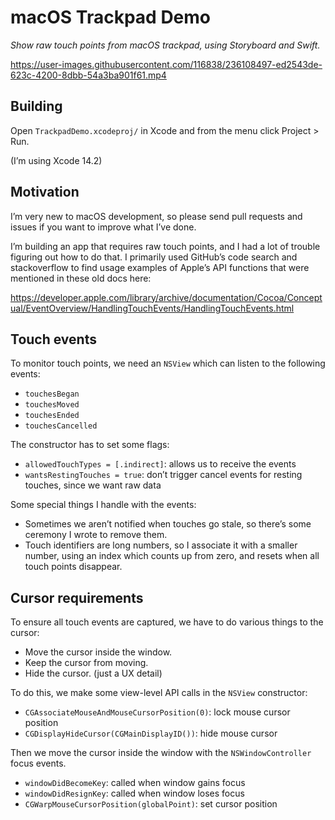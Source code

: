 # macOS Trackpad Demo

_Show raw touch points from macOS trackpad, using Storyboard and Swift._

https://user-images.githubusercontent.com/116838/236108497-ed2543de-623c-4200-8dbb-54a3ba901f61.mp4

## Building

Open `TrackpadDemo.xcodeproj/` in Xcode and from the menu click Project > Run.

(I’m using Xcode 14.2)

## Motivation

I’m very new to macOS development, so please send pull requests and issues if
you want to improve what I’ve done.

I’m building an app that requires raw touch points, and I had a lot of trouble
figuring out how to do that. I primarily used GitHub’s code search and
stackoverflow to find usage examples of Apple’s API functions that were
mentioned in these old docs here:

https://developer.apple.com/library/archive/documentation/Cocoa/Conceptual/EventOverview/HandlingTouchEvents/HandlingTouchEvents.html

## Touch events

To monitor touch points, we need an `NSView` which can listen to the following events:

* `touchesBegan`
* `touchesMoved`
* `touchesEnded`
* `touchesCancelled`

The constructor has to set some flags:

* `allowedTouchTypes = [.indirect]`: allows us to receive the events
* `wantsRestingTouches = true`: don’t trigger cancel events for resting touches, since we want raw data

Some special things I handle with the events:

* Sometimes we aren’t notified when touches go stale, so there’s some ceremony I wrote to remove them.
* Touch identifiers are long numbers, so I associate it with a smaller number, using an index which counts up from zero, and resets when all touch points disappear.

## Cursor requirements

To ensure all touch events are captured, we have to do various things to the cursor:

* Move the cursor inside the window.
* Keep the cursor from moving.
* Hide the cursor. (just a UX detail)

To do this, we make some view-level API calls in the `NSView` constructor:

* `CGAssociateMouseAndMouseCursorPosition(0)`: lock mouse cursor position
* `CGDisplayHideCursor(CGMainDisplayID())`: hide mouse cursor

Then we move the cursor inside the window with the `NSWindowController` focus events.

* `windowDidBecomeKey`: called when window gains focus
* `windowDidResignKey`: called when window loses focus
* `CGWarpMouseCursorPosition(globalPoint)`: set cursor position
